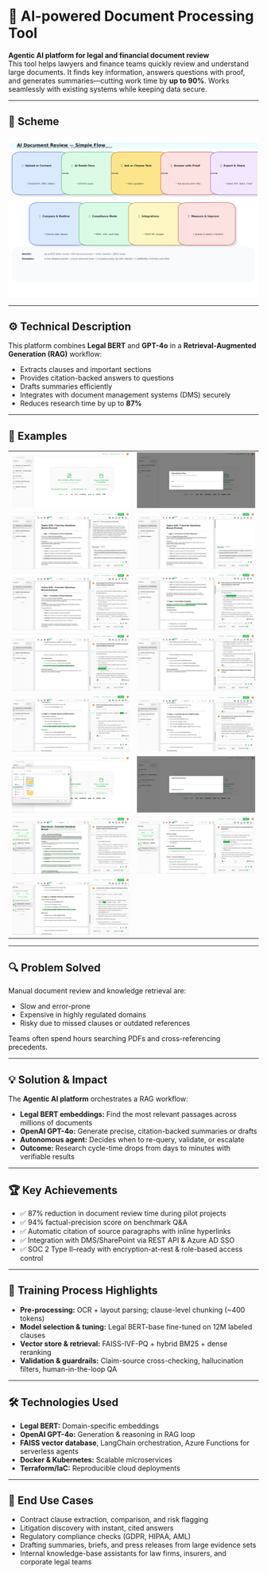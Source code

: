 # 📄 AI-powered Document Processing Tool

**Agentic AI platform for legal and financial document review**  
This tool helps lawyers and finance teams quickly review and understand large documents. It finds key information, answers questions with proof, and generates summaries—cutting work time by **up to 90%**. Works seamlessly with existing systems while keeping data secure.

---

## 🔹 Scheme

<img src="./img/img-1.png" alt="Scheme" />

---

## ⚙️ Technical Description

This platform combines **Legal BERT** and **GPT-4o** in a **Retrieval-Augmented Generation (RAG)** workflow:

- Extracts clauses and important sections
- Provides citation-backed answers to questions
- Drafts summaries efficiently
- Integrates with document management systems (DMS) securely
- Reduces research time by up to **87%**

---

## 🧩 Examples

<table>
    <tbody>
        <tr>
            <td>
                <img src="./img/img-2.png" alt="img" />
            </td>
            <td>
                <img src="./img/img-3.png" alt="img" />
            </td>
        </tr>
        <tr>
            <td>
                <img src="./img/img-4.png" alt="img" />
            </td>
            <td>
                <img src="./img/img-5.png" alt="img" />
            </td>
        </tr>
        <tr>
            <td>
                <img src="./img/img-6.png" alt="img" />
            </td>
            <td>
                <img src="./img/img-7.png" alt="img" />
            </td>
        </tr>
        <tr>
            <td>
                <img src="./img/img-8.png" alt="img" />
            </td>
            <td>
                <img src="./img/img-9.png" alt="img" />
            </td>
        </tr>
        <tr>
            <td>
                <img src="./img/img-10.png" alt="img" />
            </td>
            <td>
                <img src="./img/img-11.png" alt="img" />
            </td>
        </tr>
        <tr>
            <td>
                <img src="./img/img-12.png" alt="img" />
            </td>
            <td>
                <img src="./img/img-13.png" alt="img" />
            </td>
        </tr>
        <tr>
            <td>
                <img src="./img/img-14.png" alt="img" />
            </td>
            <td>
                <img src="./img/img-15.png" alt="img" />
            </td>
        </tr>
        <tr>
            <td>
                <img src="./img/img-16.png" alt="img" />
            </td>
            <td></td>
        </tr>
    </tbody>
</table>

---

## 🔍 Problem Solved

Manual document review and knowledge retrieval are:

- Slow and error-prone
- Expensive in highly regulated domains
- Risky due to missed clauses or outdated references

Teams often spend hours searching PDFs and cross-referencing precedents.

---

## 💡 Solution & Impact

The **Agentic AI platform** orchestrates a RAG workflow:

- **Legal BERT embeddings:** Find the most relevant passages across millions of documents
- **OpenAI GPT-4o:** Generate precise, citation-backed summaries or drafts
- **Autonomous agent:** Decides when to re-query, validate, or escalate
- **Outcome:** Research cycle-time drops from days to minutes with verifiable results

---

## 🏆 Key Achievements

- ✅ 87% reduction in document review time during pilot projects
- ✅ 94% factual-precision score on benchmark Q&A
- ✅ Automatic citation of source paragraphs with inline hyperlinks
- ✅ Integration with DMS/SharePoint via REST API & Azure AD SSO
- ✅ SOC 2 Type II–ready with encryption-at-rest & role-based access control

---

## 🧠 Training Process Highlights

- **Pre-processing:** OCR + layout parsing; clause-level chunking (~400 tokens)
- **Model selection & tuning:** Legal BERT-base fine-tuned on 12M labeled clauses
- **Vector store & retrieval:** FAISS-IVF-PQ + hybrid BM25 + dense reranking
- **Validation & guardrails:** Claim-source cross-checking, hallucination filters, human-in-the-loop QA

---

## 🛠️ Technologies Used

- **Legal BERT:** Domain-specific embeddings
- **OpenAI GPT-4o:** Generation & reasoning in RAG loop
- **FAISS vector database**, LangChain orchestration, Azure Functions for serverless agents
- **Docker & Kubernetes:** Scalable microservices
- **Terraform/IaC:** Reproducible cloud deployments

---

## 🎯 End Use Cases

- Contract clause extraction, comparison, and risk flagging
- Litigation discovery with instant, cited answers
- Regulatory compliance checks (GDPR, HIPAA, AML)
- Drafting summaries, briefs, and press releases from large evidence sets
- Internal knowledge-base assistants for law firms, insurers, and corporate legal teams  
